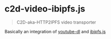 # c2d-video-ibipfs.js

> C2D-aka-HTTP2IPFS video transporter

Basically an integration of [youtube-dl](https://github.com/C2D-aka-HTTP2IPFS/node-ytdl-core) and [ibipfs.js](https://github.com/ibipfs/ibipfs/blob/master/ibipfs.js)
